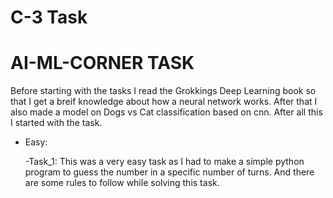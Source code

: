 # C-3 Task

# AI-ML-CORNER TASK

Before starting with the tasks I read the Grokkings Deep Learning book so that I get a breif knowledge about how a neural network works.
After that I also made a model on Dogs vs Cat classification based on cnn.
After all this I started with the task.

- Easy: 
   
   -Task_1: This was a very easy task as I had to make a simple python program to guess the number in a specific number of turns. And there are some rules to follow while solving this task.